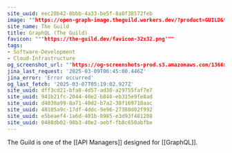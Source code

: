 ```yaml
---
site_uuid: eec28b42-8bbb-4a33-be5f-8a8f38572feb
image: ""https://open-graph-image.theguild.workers.dev/?product=GUILD&title=GraphQL%20Tools""
site_name: The Guild
title: GraphQL (The Guild)
favicon: ""'https://the-guild.dev/favicon-32x32.png'""
tags:
- Software-Development
- Cloud-Infrastructure
og_screenshot_url: ""https://og-screenshots-prod.s3.amazonaws.com/1366x768/80/false/4a04cddd65b445d32b4b899548f103e7911d22a16a2d8d1164c397b194eb02b3.jpeg""
jina_last_request: '2025-03-09T06:45:00.446Z'
jina_error: 'Error occurred'
og_last_fetch: '2025-03-07T05:19:02.927Z'
site_uuid: dff3cd21-bfa8-4d57-ad30-a29755faf7e7
site_uuid: 941b21fc-2044-40e2-b848-eb315e9fe8ad
site_uuid: d4030a99-8a71-40d2-b7a2-38f169710aac
site_uuid: 48105a9c-17df-4ddc-9e96-27388d02f992
site_uuid: e5beaef4-1a6d-401b-8985-e3d93f481208
site_uuid: 0488db02-98b3-40e2-aebf-fb8c650abfbe
---
```

The Guild is one of the [[API Managers]] designed for [[GraphQL]].

